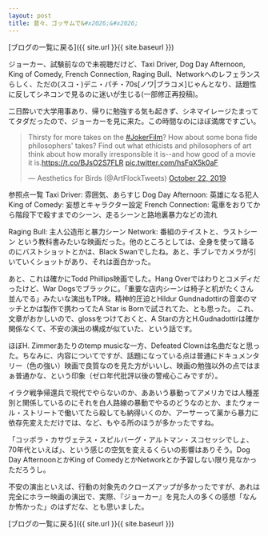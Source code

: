 ```yaml
---
layout: post
title: 昔々、ゴッサムで&#x2026;&#x2026;
---
```


[ブログの一覧に戻る]({{ site.url }}{{ site.baseurl }})

ジョーカー、試験前なので未視聴だけど、Taxi Driver, Dog Day Afternoon, King of Comedy, French Connection, Raging Bull、Networkへのレフェランスらしく、ただの(スコ・)デニ・パチ・70s[ノワ|ブラコメ]じゃんとなり、話題性に反してシネコンで見るのに迷いが生じる(一部修正再投稿)。

二日酔いで大学用事あり、帰りに勉強する気も起きず、シネマイレージたまっててタダだったので、ジョーカーを見に来た。この時間なのにほぼ満席ですごい。

<blockquote class="twitter-tweet"><p lang="en" dir="ltr">Thirsty for more takes on the <a href="https://twitter.com/hashtag/JokerFilm?src=hash&amp;ref_src=twsrc%5Etfw">#JokerFilm</a>? How about some bona fide philosophers&#39; takes? Find out what ethicists and philosophers of art think about how morally irresponsible it is--and how good of a movie it is.<a href="https://t.co/BJsO2S7FLR">https://t.co/BJsO2S7FLR</a> <a href="https://t.co/hsFqX5k0aF">pic.twitter.com/hsFqX5k0aF</a></p>&mdash; Aesthetics for Birds (@ArtFlockTweets) <a href="https://twitter.com/ArtFlockTweets/status/1186644780085923842?ref_src=twsrc%5Etfw">October 22, 2019</a></blockquote> <script async src="https://platform.twitter.com/widgets.js" charset="utf-8"></script>


参照点一覧
Taxi Driver: 雰囲気、あらすじ
Dog Day Afternoon: 英雄になる犯人
King of Comedy: 妄想とキャラクター設定
French Connection: 電車をおりてから階段下で殺すまでのシーン、走るシーンと路地裏暴力などの流れ

Raging Bull: 主人公造形と暴力シーン
Network: 番組のテイストと、ラストシーン
という教科書みたいな映画だった。他のところとしては、全身を使って踊るのにバストショットとかは、Black Swanでしたね。あと、手ブレでカメラが引いていくショットがあり、それは面白かった。

あと、これは確かにTodd Phillips映画でした。Hang Overではわりとコメディだったけど、War Dogsでブラックに。「重要な店内シーンは椅子と机がたくさん並んでる」みたいな演出もTP味。精神的圧迫とHildur Gundnadottirの音楽のマッチとかは製作で携わってたA Star is Bornで試されてた、とも思った。
これ、文章がおかしいので、glossをつけておくと、A Starの方とH.Gudnadottirは確か関係なくて、不安の演出の構成が似ていた、という話です。

ほぼH. Zimmerあたりのtemp musicな一方、Defeated Clownは名曲だなと思った。ちなみに、内容についてですが、話題になっている点は普通にドキュメンタリー（色の強い）映画で良質なのを見た方がいいし、映画の勉強以外の点ではまぁ普通かな、という印象（ゼロ年代批評以後の警戒心こみですが）。

イラク戦争帰還兵で現代でやらないのか、ああいう暴動ってアメリカでは人種差別と関係しているのにそれを白人路線の暴動でやるのどうなのとか、またウォール・ストリートで働いてたら殺しても納得いくのか、アーサーって薬から暴力に依存先変えただけでは、など、もやる所のほうが多かったですね。

「コッポラ・カサヴェテス・スピルバーグ・アルトマン・スコセッシでしょ、70年代といえば」、という感じの空気を変えるくらいの影響はありそう。Dog Day AfternoonとかKing of ComedyとかNetworkとか予習しない限り見なかっただろうし。

不安の演出といえば、行動の対象先のクローズアップが多かったですが、あれは完全にホラー映画の演出で、実際、『ジョーカー』を見た人の多くの感想「なんか怖かった」のはずだな、とも思いました。

[ブログの一覧に戻る]({{ site.url }}{{ site.baseurl }})
